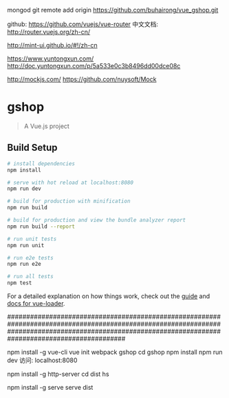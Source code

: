 ﻿mongod
git remote add origin https://github.com/buhairong/vue_gshop.git

github: https://github.com/vuejs/vue-router
中文文档: http://router.vuejs.org/zh-cn/

http://mint-ui.github.io/#!/zh-cn

https://www.yuntongxun.com/
http://doc.yuntongxun.com/p/5a533e0c3b8496dd00dce08c

http://mockjs.com/
https://github.com/nuysoft/Mock

# gshop

> A Vue.js project

## Build Setup

``` bash
# install dependencies
npm install

# serve with hot reload at localhost:8080
npm run dev

# build for production with minification
npm run build

# build for production and view the bundle analyzer report
npm run build --report

# run unit tests
npm run unit

# run e2e tests
npm run e2e

# run all tests
npm test
```

For a detailed explanation on how things work, check out the [guide](http://vuejs-templates.github.io/webpack/) and [docs for vue-loader](http://vuejs.github.io/vue-loader).


#######################################################################################################################################################################################################

npm install -g vue-cli
vue init webpack gshop
cd gshop
npm install
npm run dev
访问: localhost:8080

npm install -g http-server
cd dist
hs

npm install -g serve
serve dist
